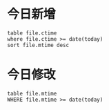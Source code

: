 # 今日新增
```dataview
table file.ctime
where file.ctime >= date(today) 
sort file.mtime desc
```
# 今日修改
```dataview
table file.mtime 
WHERE file.mtime >= date(today)
```